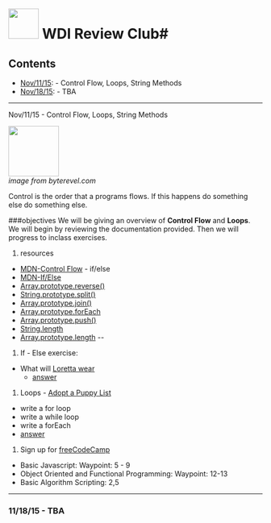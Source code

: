 # <img src="https://cloud.githubusercontent.com/assets/7833470/10423298/ea833a68-7079-11e5-84f8-0a925ab96893.png" width="60"> WDI Review Club#

## Contents
* <a href="#nov/11/15">Nov/11/15</a>: - Control Flow, Loops, String Methods
* <a href="#nov/18/15">Nov/18/15</a>: - TBA


---

<a href="#" name="nov/11/15"></a> Nov/11/15 - Control Flow, Loops, String Methods

<img src="http://www.byterevel.com/wp-content/uploads/2011/07/ifelse.png" width="100"><br> *image from byterevel.com*

Control is the order that a programs flows. If this happens do something else do something else.


###objectives
We will be giving an overview of **Control Flow**
and **Loops**. We will begin by reviewing the documentation provided. Then we will progress to inclass exercises.

1. resources
  * [MDN-Control Flow](https://developer.mozilla.org/en-US/docs/Web/JavaScript/Guide/Control_flow_and_error_handling) - if/else
  * [MDN-If/Else](https://developer.mozilla.org/en-US/docs/Web/JavaScript/Reference/Statements/if...else)
  * [Array.prototype.reverse()](https://developer.mozilla.org/en-US/docs/Web/JavaScript/Reference/Global_Objects/Array/reverse)
  * [String.prototype.split()](https://developer.mozilla.org/en-US/docs/Web/JavaScript/Reference/Global_Objects/String/split)
  * [Array.prototype.join()](https://developer.mozilla.org/en-US/docs/Web/JavaScript/Reference/Global_Objects/Array/join)
  * [Array.prototype.forEach](https://developer.mozilla.org/en-US/docs/Web/JavaScript/Reference/Global_Objects/Array/forEach)
  * [Array.prototype.push()](https://developer.mozilla.org/en-US/docs/Web/JavaScript/Reference/Global_Objects/Array/push)
  * [String.length](https://developer.mozilla.org/en-US/docs/Web/JavaScript/Reference/Global_Objects/String/length)
  * [Array.prototype.length](https://developer.mozilla.org/en-US/docs/Web/JavaScript/Reference/Global_Objects/Array/length)
  --
1. If - Else exercise:
  * What will [Loretta wear](https://gist.github.com/goodbedford/32d5d9e3ff20bcf0a4ef) 
    * [answer](https://gist.github.com/goodbedford/ab8a2461ca6600f5e9fb)
1. Loops - [Adopt a Puppy List](https://gist.github.com/goodbedford/0fc278e5b6275a709181)
  * write a for loop
  * write a while loop
  * write a forEach
  * [answer](https://gist.github.com/goodbedford/e4ae32f5d571e80d53c9)
1. Sign up for [freeCodeCamp](http://www.freecodecamp.com/map)
  * Basic Javascript: Waypoint: 5 - 9
  * Object Oriented and Functional Programming: Waypoint: 12-13
  * Basic Algorithm Scripting: 2,5




---

### <a name="nov/18/15">11/18/15 - TBA</a>